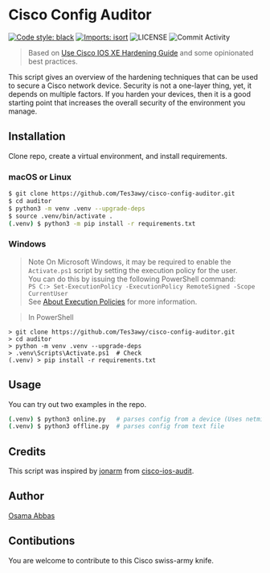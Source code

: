 # Cisco Config Auditor

[![Code style: black](https://img.shields.io/badge/code%20style-black-000000.svg?style=flat-square)](https://github.com/psf/black)
[![Imports: isort](https://img.shields.io/badge/%20imports-isort-%231674b1?style=flat-square&labelColor=ef8336)](https://pycqa.github.io/isort/)
![LICENSE](https://img.shields.io/github/license/Tes3awy/cisco-config-auditor?color=purple&style=flat-square&label=LICENSE)
![Commit Activity](https://img.shields.io/github/commit-activity/m/Tes3awy/cisco-config-auditor/main?logo=github&style=flat-square)

> Based on [Use Cisco IOS XE Hardening Guide](https://www.cisco.com/c/en/us/support/docs/ios-nx-os-software/ios-xe-16/220270-use-cisco-ios-xe-hardening-guide.html) and some opinionated best practices.

This script gives an overview of the hardening techniques that can be used to secure a Cisco network device. Security is not a one-layer thing, yet, it depends on multiple factors. If you harden your devices, then it is a good starting point that increases the overall security of the environment you manage.

## Installation

Clone repo, create a virtual environment, and install requirements.

### macOS or Linux

```bash
$ git clone https://github.com/Tes3awy/cisco-config-auditor.git
$ cd auditor
$ python3 -m venv .venv --upgrade-deps
$ source .venv/bin/activate .
(.venv) $ python3 -m pip install -r requirements.txt
```

### Windows

> Note On Microsoft Windows, it may be required to enable the `Activate.ps1` script by setting the execution policy for the user.  
> You can do this by issuing the following PowerShell command:  
> `PS C:> Set-ExecutionPolicy -ExecutionPolicy RemoteSigned -Scope CurrentUser`  
> See [About Execution Policies](https://go.microsoft.com/fwlink/?LinkID=135170) for more information.

> In PowerShell

```pwsh
> git clone https://github.com/Tes3awy/cisco-config-auditor.git
> cd auditor
> python -m venv .venv --upgrade-deps
> .venv\Scripts\Activate.ps1  # Check
(.venv) > pip install -r requirements.txt
```

## Usage

You can try out two examples in the repo.

```bash
(.venv) $ python3 online.py   # parses config from a device (Uses netmiko)
(.venv) $ python3 offline.py  # parses config from text file
```

## Credits

This script was inspired by [jonarm](https://github.com/jonarm) from [cisco-ios-audit](https://github.com/jonarm/cisco-ios-audit).

## Author

[Osama Abbas](https://github.com/Tes3awy)

## Contibutions

You are welcome to contribute to this Cisco swiss-army knife.
